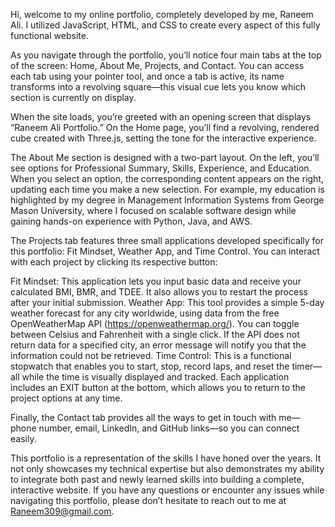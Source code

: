 Hi, welcome to my online portfolio, completely developed by me, Raneem Ali. I utilized JavaScript, HTML, and CSS to create every aspect of this fully functional website.

As you navigate through the portfolio, you’ll notice four main tabs at the top of the screen: Home, About Me, Projects, and Contact. You can access each tab using your pointer tool, and once a tab is active, its name transforms into a revolving square—this visual cue lets you know which section is currently on display.

When the site loads, you’re greeted with an opening screen that displays “Raneem Ali Portfolio.” On the Home page, you’ll find a revolving, rendered cube created with Three.js, setting the tone for the interactive experience.

The About Me section is designed with a two-part layout. On the left, you’ll see options for Professional Summary, Skills, Experience, and Education. When you select an option, the corresponding content appears on the right, updating each time you make a new selection. For example, my education is highlighted by my degree in Management Information Systems from George Mason University, where I focused on scalable software design while gaining hands-on experience with Python, Java, and AWS.

The Projects tab features three small applications developed specifically for this portfolio: Fit Mindset, Weather App, and Time Control. You can interact with each project by clicking its respective button:

Fit Mindset: This application lets you input basic data and receive your calculated BMI, BMR, and TDEE. It also allows you to restart the process after your initial submission.
Weather App: This tool provides a simple 5-day weather forecast for any city worldwide, using data from the free OpenWeatherMap API (https://openweathermap.org/). You can toggle between Celsius and Fahrenheit with a single click. If the API does not return data for a specified city, an error message will notify you that the information could not be retrieved.
Time Control: This is a functional stopwatch that enables you to start, stop, record laps, and reset the timer—all while the time is visually displayed and tracked.
Each application includes an EXIT button at the bottom, which allows you to return to the project options at any time.

Finally, the Contact tab provides all the ways to get in touch with me—phone number, email, LinkedIn, and GitHub links—so you can connect easily.

This portfolio is a representation of the skills I have honed over the years. It not only showcases my technical expertise but also demonstrates my ability to integrate both past and newly learned skills into building a complete, interactive website. 
If you have any questions or encounter any issues while navigating this portfolio, please don’t hesitate to reach out to me at Raneem309@gmail.com.
